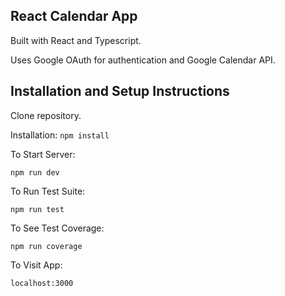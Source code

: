 ## React Calendar App

Built with React and Typescript.

Uses Google OAuth for authentication and Google Calendar API.

## Installation and Setup Instructions

Clone repository.

Installation:
`npm install`

To Start Server:

`npm run dev`

To Run Test Suite:

`npm run test`

To See Test Coverage:

`npm run coverage`

To Visit App:

`localhost:3000`
